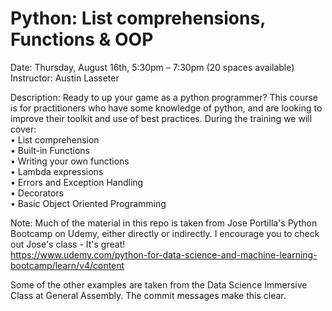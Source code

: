 #	Python: List comprehensions, Functions & OOP  

Date: Thursday, August 16th, 5:30pm – 7:30pm (20 spaces available)  
Instructor: Austin Lasseter  

Description: Ready to up your game as a python programmer? This course is for practitioners who have some knowledge of python, and are looking to improve their toolkit and use of best practices. During the training we will cover:  
•           List comprehension  
•           Built-in Functions  
•           Writing your own functions  
•           Lambda expressions  
•           Errors and Exception Handling  
•           Decorators  
•           Basic Object Oriented Programming  

Note: Much of the material in this repo is taken from Jose Portilla's Python Bootcamp on Udemy, either directly or indirectly. I encourage you to check out Jose's class - It's great!  
https://www.udemy.com/python-for-data-science-and-machine-learning-bootcamp/learn/v4/content

Some of the other examples are taken from the Data Science Immersive Class at General Assembly. The commit messages make this clear.
